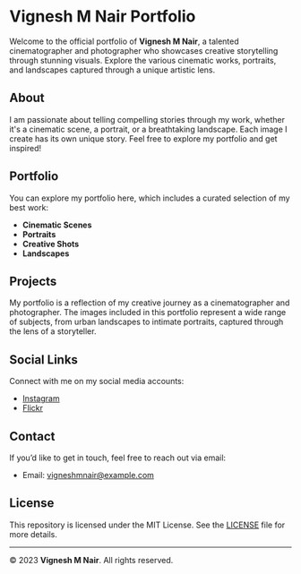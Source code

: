 # Vignesh M Nair Portfolio

Welcome to the official portfolio of **Vignesh M Nair**, a talented cinematographer and photographer who showcases creative storytelling through stunning visuals. Explore the various cinematic works, portraits, and landscapes captured through a unique artistic lens.

## About

I am passionate about telling compelling stories through my work, whether it's a cinematic scene, a portrait, or a breathtaking landscape. Each image I create has its own unique story. Feel free to explore my portfolio and get inspired!

## Portfolio

You can explore my portfolio here, which includes a curated selection of my best work:

- **Cinematic Scenes**
- **Portraits**
- **Creative Shots**
- **Landscapes**

## Projects

My portfolio is a reflection of my creative journey as a cinematographer and photographer. The images included in this portfolio represent a wide range of subjects, from urban landscapes to intimate portraits, captured through the lens of a storyteller.

## Social Links

Connect with me on my social media accounts:

- [Instagram](https://www.instagram.com/vigneshmnair/)
- [Flickr](https://www.flickr.com/people/vigneshmnair/)

## Contact

If you’d like to get in touch, feel free to reach out via email:

- Email: [vigneshmnair@example.com](mailto:vigneshmnair@example.com)

## License

This repository is licensed under the MIT License. See the [LICENSE](LICENSE) file for more details.

---

© 2023 **Vignesh M Nair**. All rights reserved.

